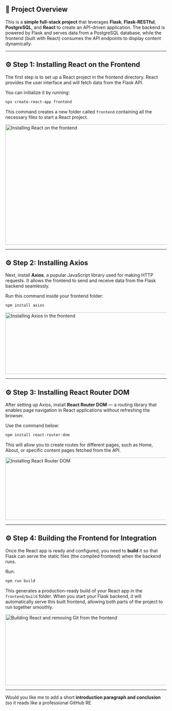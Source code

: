 ## 🧩 Project Overview

This is a **simple full-stack project** that leverages **Flask**, **Flask-RESTful**, **PostgreSQL**, and **React** to create an API-driven application.
The backend is powered by Flask and serves data from a PostgreSQL database, while the frontend (built with React) consumes the API endpoints to display content dynamically.

---

## ⚙️ Step 1: Installing React on the Frontend

The first step is to set up a React project in the frontend directory.
React provides the user interface and will fetch data from the Flask API.

You can initialize it by running:

```bash
npx create-react-app frontend
```

This command creates a new folder called `frontend` containing all the necessary files to start a React project.

<img width="776" height="375" alt="Installing React on the frontend" src="https://github.com/user-attachments/assets/43e47313-2c7b-4103-9f45-3becdbd9afb9" />

---

## ⚙️ Step 2: Installing Axios

Next, install **Axios**, a popular JavaScript library used for making HTTP requests.
It allows the frontend to send and receive data from the Flask backend seamlessly.

Run this command inside your frontend folder:

```bash
npm install axios
```

<img width="508" height="192" alt="Installing Axios in the frontend" src="https://github.com/user-attachments/assets/0de44ed1-68ba-44bc-b8e8-11a2e7bbcd61" />

---

## ⚙️ Step 3: Installing React Router DOM

After setting up Axios, install **React Router DOM** — a routing library that enables page navigation in React applications without refreshing the browser.

Use the command below:

```bash
npm install react-router-dom
```

This will allow you to create routes for different pages, such as Home, About, or specific content pages fetched from the API.

<img width="520" height="195" alt="Installing React Router DOM" src="https://github.com/user-attachments/assets/0f75a560-75bd-43a2-932e-6b74d0315b0a" />

---

## ⚙️ Step 4: Building the Frontend for Integration

Once the React app is ready and configured, you need to **build** it so that Flask can serve the static files (the compiled frontend) when the backend runs.

Run:

```bash
npm run build
```

This generates a production-ready build of your React app in the `frontend/build` folder.
When you start your Flask backend, it will automatically serve this built frontend, allowing both parts of the project to run together smoothly.

<img width="512" height="221" alt="Building React and removing Git from the frontend" src="https://github.com/user-attachments/assets/4d35b35e-c387-4a56-9018-7c46be3cfa17" />

---

Would you like me to add a short **introduction paragraph and conclusion** (so it reads like a professional GitHub RE
